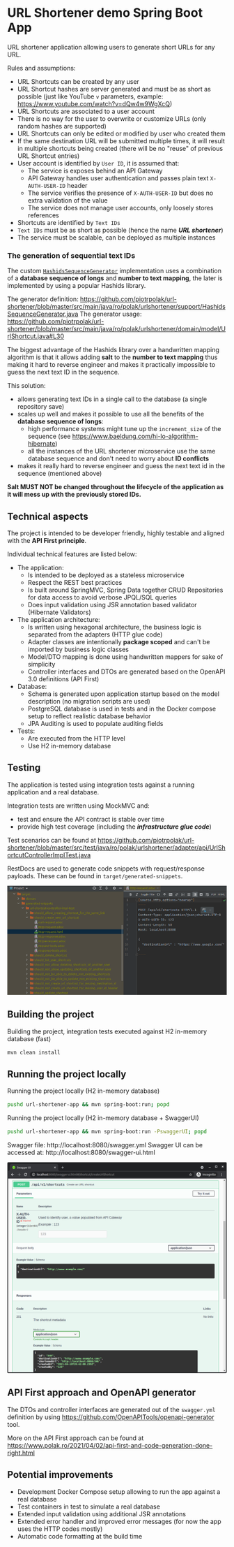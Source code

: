 # URL Shortener demo Spring Boot App

URL shortener application allowing users to generate short URLs for any URL.

Rules and assumptions:
- URL Shortcuts can be created by any user
- URL Shortcut hashes are server generated and must be as short as possible (just like YouTube `v` parameters, example: https://www.youtube.com/watch?v=dQw4w9WgXcQ)
- URL Shortcuts are associated to a user account
- There is no way for the user to overwrite or customize URLs (only random hashes are supported)
- URL Shortcuts can only be edited or modified by user who created them
- If the same destination URL will be submitted multiple times, it will result in multiple shortcuts being created
  (there will be no "reuse" of previous URL Shortcut entries)
- User account is identified by `User ID`, it is assumed that:
  - The service is exposes behind an API Gateway
  - API Gateway handles user authentication and passes plain text `X-AUTH-USER-ID` header
  - The service verifies the presence of `X-AUTH-USER-ID` but does no extra validation of the value
  - The service does not manage user accounts, only loosely stores references
- Shortcuts are identified by `Text IDs`
- `Text IDs` must be as short as possible (hence the name ***URL shortener***)
- The service must be scalable, can be deployed as multiple instances

### The generation of sequential text IDs

The custom [`HashidsSequenceGenerator`]() implementation uses a combination of a **database sequence of longs**
and **number to text mapping**, the later is implemented by using a popular Hashids library.

The generator definition: https://github.com/piotrpolak/url-shortener/blob/master/src/main/java/ro/polak/urlshortener/support/HashidsSequenceGenerator.java
The generator usage: https://github.com/piotrpolak/url-shortener/blob/master/src/main/java/ro/polak/urlshortener/domain/model/UrlShortcut.java#L30

The biggest advantage of the Hashids library over a handwritten mapping algorithm is that it allows adding **salt**
to the **number to text mapping** thus making it hard to reverse engineer and makes it practically impossible
to guess the next text ID in the sequence.

This solution:
- allows generating text IDs in a single call to the database (a single repository save)
- scales up well and makes it possible to use all the benefits of the **database sequence of longs**:
  - high performance systems might tune up the `increment_size` of the sequence (see https://www.baeldung.com/hi-lo-algorithm-hibernate)
  - all the instances of the URL shortener microservice use the same database sequence and don't need to worry about **ID conflicts**
- makes it really hard to reverse engineer and guess the next text id in the sequence (mentioned above)

**Salt MUST NOT be changed throughout the lifecycle of the application as it will mess up with the previously stored IDs.**
  
## Technical aspects

The project is intended to be developer friendly, highly testable and aligned with the **API First principle**.

Individual technical features are listed below:

- The application:
  - Is intended to be deployed as a stateless microservice
  - Respect the REST best practices
  - Is built around SpringMVC, Spring Data together CRUD Repositories for data access to avoid verbose JPQL/SQL queries
  - Does input validation using JSR annotation based validator (Hibernate Validators)
- The application architecture:
  - Is written using hexagonal architecture, the business logic is separated from the adapters (HTTP glue code)
  - Adapter classes are intentionally **package scoped** and can't be imported by business logic classes
  - Model/DTO mapping is done using handwritten mappers for sake of simplicity
  - Controller interfaces and DTOs are generated based on the OpenAPI 3.0 definitions (API First)
- Database:
  - Schema is generated upon application startup based on the model description (no migration scripts are used)
  - PostgreSQL database is used in tests and in the Docker compose setup to reflect realistic database behavior
  - JPA Auditing is used to populate auditing fields
- Tests:
  - Are executed from the HTTP level
  - Use H2 in-memory database

## Testing

The application is tested using integration tests against a running application and a real database.

Integration tests are written using MockMVC and:
- test and ensure the API contract is stable over time
- provide high test coverage (including the ***infrastructure glue code***)

Test scenarios can be found at https://github.com/piotrpolak/url-shortener/blob/master/src/test/java/ro/polak/urlshortener/adapter/api/UrlShortcutControllerImplTest.java

RestDocs are used to generate code snippets with request/response payloads. These can be found in `target/generated-snippets`.

![RestDocs](docs/restdocs.png)

## Building the project

Building the project, integration tests executed against H2 in-memory database (fast)
```bash
mvn clean install
```

## Running the project locally

Running the project locally (H2 in-memory database)

```bash
pushd url-shortener-app && mvn spring-boot:run; popd
```

Running the project locally (H2 in-memory database + SwaggerUI)
```bash
pushd url-shortener-app && mvn spring-boot:run -PswaggerUI; popd
```
Swagger file: http://localhost:8080/swagger.yml
Swagger UI can be accessed at: http://localhost:8080/swagger-ui.html

![Swagger UI](docs/swaggerui.png)


## API First approach and OpenAPI generator

The DTOs and controller interfaces are generated out of the `swagger.yml` definition by using
https://github.com/OpenAPITools/openapi-generator tool.

More on the API First approach can be found at https://www.polak.ro/2021/04/02/api-first-and-code-generation-done-right.html

## Potential improvements
- Development Docker Compose setup allowing to run the app against a real database
- Test containers in test to simulate a real database
- Extended input validation using additional JSR annotations
- Extended error handler and improved error messages (for now the app uses the HTTP codes mostly)
- Automatic code formatting at the build time